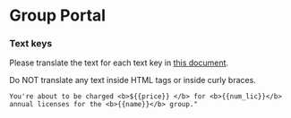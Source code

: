 Group Portal
==================

### Text keys
Please translate the text for each text key in [this document](portal_txtkeys.json). 

Do NOT translate any text inside HTML tags or inside curly braces. 
```
You're about to be charged <b>${{price}} </b> for <b>{{num_lic}}</b> annual licenses for the <b>{{name}}</b> group."
```
